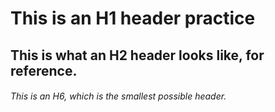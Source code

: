 # This is an H1 header practice
## This is what an H2 header looks like, for reference.
###### This is an H6, which is the smallest possible header.
